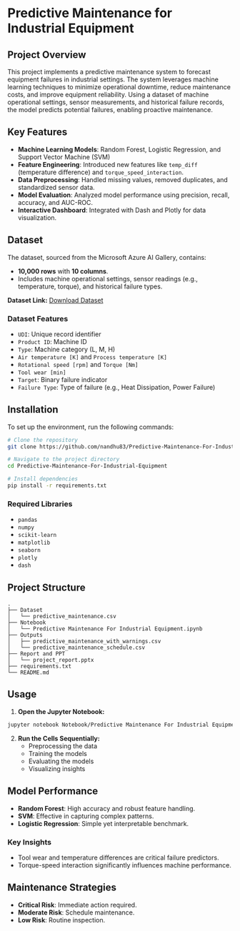 # Predictive Maintenance for Industrial Equipment

## Project Overview
This project implements a predictive maintenance system to forecast equipment failures in industrial settings. The system leverages machine learning techniques to minimize operational downtime, reduce maintenance costs, and improve equipment reliability. Using a dataset of machine operational settings, sensor measurements, and historical failure records, the model predicts potential failures, enabling proactive maintenance.

## Key Features
- **Machine Learning Models**: Random Forest, Logistic Regression, and Support Vector Machine (SVM)
- **Feature Engineering**: Introduced new features like `temp_diff` (temperature difference) and `torque_speed_interaction`.
- **Data Preprocessing**: Handled missing values, removed duplicates, and standardized sensor data.
- **Model Evaluation**: Analyzed model performance using precision, recall, accuracy, and AUC-ROC.
- **Interactive Dashboard**: Integrated with Dash and Plotly for data visualization.

## Dataset
The dataset, sourced from the Microsoft Azure AI Gallery, contains:
- **10,000 rows** with **10 columns**.
- Includes machine operational settings, sensor readings (e.g., temperature, torque), and historical failure types.

**Dataset Link:** [Download Dataset](https://drive.google.com/file/d/1ZZJr0QV2qkESW2qfhBn6BYBsIUUbooyJ/view?usp=sharing)

### Dataset Features
- `UDI`: Unique record identifier
- `Product ID`: Machine ID
- `Type`: Machine category (L, M, H)
- `Air temperature [K]` and `Process temperature [K]`
- `Rotational speed [rpm]` and `Torque [Nm]`
- `Tool wear [min]`
- `Target`: Binary failure indicator
- `Failure Type`: Type of failure (e.g., Heat Dissipation, Power Failure)

## Installation
To set up the environment, run the following commands:
```bash
# Clone the repository
git clone https://github.com/nandhu83/Predictive-Maintenance-For-Industrial-Equipment.git

# Navigate to the project directory
cd Predictive-Maintenance-For-Industrial-Equipment

# Install dependencies
pip install -r requirements.txt
```

### Required Libraries
- `pandas`
- `numpy`
- `scikit-learn`
- `matplotlib`
- `seaborn`
- `plotly`
- `dash`

## Project Structure
```
.
├── Dataset
│   └── predictive_maintenance.csv
├── Notebook
│   └── Predictive Maintenance For Industrial Equipment.ipynb
├── Outputs
│   ├── predictive_maintenance_with_warnings.csv
│   └── predictive_maintenance_schedule.csv
├── Report and PPT
│   └── project_report.pptx
├── requirements.txt
└── README.md
```

## Usage
1. **Open the Jupyter Notebook:**
```bash
jupyter notebook Notebook/Predictive Maintenance For Industrial Equipment.ipynb
```
2. **Run the Cells Sequentially:**
   - Preprocessing the data
   - Training the models
   - Evaluating the models
   - Visualizing insights

## Model Performance
- **Random Forest**: High accuracy and robust feature handling.
- **SVM**: Effective in capturing complex patterns.
- **Logistic Regression**: Simple yet interpretable benchmark.

### Key Insights
- Tool wear and temperature differences are critical failure predictors.
- Torque-speed interaction significantly influences machine performance.

## Maintenance Strategies
- **Critical Risk**: Immediate action required.
- **Moderate Risk**: Schedule maintenance.
- **Low Risk**: Routine inspection.
